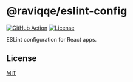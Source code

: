 # @raviqqe/eslint-config

[![GitHub Action](https://img.shields.io/github/workflow/status/raviqqe/eslint-config/test?style=flat-square)](https://github.com/raviqqe/eslint-config/actions)
[![License](https://img.shields.io/github/license/raviqqe/eslint-config.svg?style=flat-square)](LICENSE)

ESLint configuration for React apps.

## License

[MIT](LICENSE)
